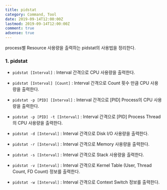```yaml
---
title: pidstat
category: Command, Tool
date: 2019-09-14T12:00:00Z
lastmod: 2019-09-14T12:00:00Z
comment: true
adsense: true
---
```


process별 Resource 사용량을 출력하는 pidstat의 사용법을 정리한다.

### 1. pidstat

* `pidstat [Interval]` : Interval 간격으로 CPU 사용량을 출력한다.
* `pidstat [Interval] [Count]` : Interval 간격으로 Count 횟수 만큼 CPU 사용량을 출력한다.
* `pidstat -p [PID] [Interval]` : Interval 간격으로 [PID] Process의 CPU 사용량을 출력한다.
* `pidstat -p [PID] -t [Interval]` : Interval 간격으로 [PID] Process Thread의 CPU 사용량을 출력한다.

* `pidstat -d [Interval]` : Interval 간격으로 Disk I/O 사용량을 출력한다.
* `pidstat -r [Interval]` : Interval 간격으로 Memory 사용량을 출력한다.
* `pidstat -s [Interval]` : Interval 간격으로 Stack 사용량을 출력한다.
* `pidstat -v [Interval]` : Interval 간격으로 Kernel Table (User, Thread Count, FD Count) 정보를 출력한다.
* `pidstat -w [Interval]` : Interval 간격으로 Context Switch 정보를 출력한다.
